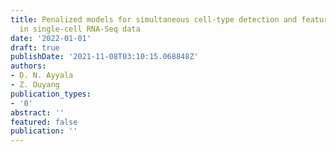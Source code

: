 ```yaml
---
title: Penalized models for simultaneous cell-type detection and feature selection
  in single-cell RNA-Seq data
date: '2022-01-01'
draft: true
publishDate: '2021-11-08T03:10:15.068848Z'
authors:
- D. N. Ayyala
- Z. Ouyang
publication_types:
- '0'
abstract: ''
featured: false
publication: ''
---
```



